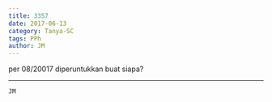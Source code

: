 ```yaml
---
title: 3357
date: 2017-06-13
category: Tanya-SC
tags: PPh
author: JM
---
```


per 08/20017 diperuntukkan buat siapa?

---



`JM`
